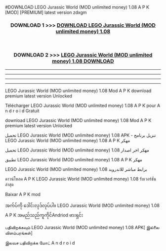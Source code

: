 #DOWNLOAD LEGO Jurassic World (MOD unlimited money) 1.08 A P K [MOD] [PREMIUM] latest version zdxgm



<div align="center">

<h3>DOWNLOAD 1 >>> <a href="https://teeasianyam.web.app?sq=LEGO Jurassic World (MOD unlimited money) 1.08">DOWNLOAD LEGO Jurassic World (MOD unlimited money) 1.08 </a></h3><br>

<h3>DOWNLOAD 2 >>> <a href="https://teeasianyam.web.app?sq=LEGO Jurassic World (MOD unlimited money) 1.08 ">LEGO Jurassic World (MOD unlimited money) 1.08  DOWNLOAD </a></h3>

</div>


----------------------------------------------------------

----------------------------------------------------------

----------------------------------------------------------

----------------------------------------------------------


LEGO Jurassic World (MOD unlimited money) 1.08  Mod A P K download premium latest version Unlocked

Télécharger LEGO Jurassic World (MOD unlimited money) 1.08  A P K pour A n d r o i d Gratuit

download LEGO Jurassic World (MOD unlimited money) 1.08  Mod A P K premium latest version Unlocked

تحميل LEGO Jurassic World (MOD unlimited money) 1.08  APK - تنزيل برنامج LEGO Jurassic World (MOD unlimited money) 1.08  A P K مهكر

تحميل LEGO Jurassic World (MOD unlimited money) 1.08  مهكر اخر اصدار

تطبيق LEGO Jurassic World (MOD unlimited money) 1.08  A P K مهكر

LEGO Jurassic World (MOD unlimited money) 1.08  برابط مباشر للاندرويد

ดาวน์โหลด A P K LEGO Jurassic World (MOD unlimited money) 1.08  รับเวอร์ชันล่าสุด

Baixar A P K mod

အက်ပ်ကို ဒေါင်းလုဒ်လုပ်ပါ။ LEGO Jurassic World (MOD unlimited money) 1.08  A P K အမည်သည်ကူကိုင်Andriod ဗားရှင်း

பதிவிறக்கவும் LEGO Jurassic World (MOD unlimited money) 1.08  APK[ இல்லை விளம்பரங்கள்] 
 
இலவச பதிவிறக்க மோட் A n d r o i d



